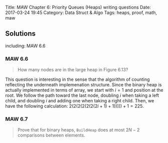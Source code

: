 Title: MAW Chapter 6: Priority Queues (Heaps) writing questions
Date: 2017-03-24 19:45
Category: Data Struct & Algo
Tags: heaps, proof, math, maw

## Solutions

including: MAW 6.6

### MAW 6.6

> How many nodes are in the large heap in Figure 6.13?

This question is interesting in the sense that the algorithm of counting reflecting
the underneath implemenation structure. Since the binary heap is actually implemented 
in terms of array, we start with $i = 1$ and position at the root. We follow the path
toward the last node, doubling $i$ when taking a left child, and doubling $i$ and adding
one when taking a right child. Then, we have the following calculation:
$2(2(2(2(2(2(2i+1)+1)))))+1 = 225$.

### MAW 6.7

> Prove that for binary heaps, `BuildHeap` does at most $2N-2$ comparisons between elements.



